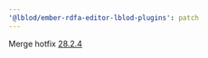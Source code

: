 ```yaml
---
'@lblod/ember-rdfa-editor-lblod-plugins': patch
---
```


Merge hotfix [28.2.4](https://github.com/lblod/ember-rdfa-editor-lblod-plugins/releases/tag/v28.2.4)
